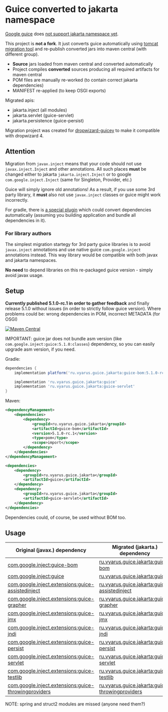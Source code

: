 # Guice converted to jakarta namespace

[Google guice](https://github.com/google/guice) does [not support jakarta namespace yet](https://github.com/google/guice/issues/1383).

This project is **not a fork**. It just converts guice automatically using [tomcat migration tool](https://github.com/apache/tomcat-jakartaee-migration)
and re-publish converted jars into maven central (with different group).

* **Source** jars loaded from maven central and converted automatically 
* Project compiles **converted** sources producing all required artifacts for maven central
* POM files are manually re-worked (to contain correct jakarta dependencies)
* MANIFEST re-applied (to keep OSGI exports)

Migrated apis:

* jakarta.inject (all modules)
* jakarta.servlet (guice-servlet)
* jakarta.persistence (guice-persist)

Migration project was created for [dropwizard-guicey](https://github.com/xvik/dropwizard-guicey) to make it compatible
with dropwizard 4.

## Attention

Migration from `javax.inject` means that your code should not use `javax.inject.Inject` and other annotations.
All such places **must** be changed either to jakarta `jakarta.inject.Inject` or to 
google `com.google.inject.Inject` (same for Singleton, Provider, etc.)

Guice will simply ignore old annotations! As a result, if you use some 3rd party library,
it **must** also not use `javax.inject` classes or guice might work incorrectly.

For gradle, there is [a special plugin](https://github.com/nebula-plugins/gradle-jakartaee-migration-plugin) 
which could convert dependencies automatically (assuming you building application and bundle all dependencies in it).

### For library authors

The simplest migration startegy for 3rd party guice libraries is to avoid `javax.inject` annotations and use 
native guice `com.google.inject` annotations instead. This way library would be compatible with both javax and jakarta 
namespaces.

**No need** to depend libraries on this re-packaged guice version - simply avoid javax usage.

## Setup

**Currently published 5.1.0-rc.1 in order to gather feedback** and finally release 5.1.0 without issues (in order to strictly follow guice version).
Where problems could be: wrong dependencies in POM, incorrect METADATA (for OSGI)

[![Maven Central](https://img.shields.io/maven-central/v/ru.vyarus.guice.jakarta/guice.svg?style=flat)](https://maven-badges.herokuapp.com/maven-central/ru.vyarus.guice.jakarta/guice)
                                                        
IMPORTANT: guice jar does not bundle asm version (like `com.google.inject:guice:5.1.0:classes`)
dependency, so you can easily upgrade asm version, if you need.

Gradle:

```groovy
dependencies {
    implementation platform('ru.vyarus.guice.jakarta:guice-bom:5.1.0-rc.1')

    implementation 'ru.vyarus.guice.jakarta:guice'
    implementation 'ru.vyarus.guice.jakarta:guice-servlet'
}
```

Maven:

```xml      
<dependencyManagement>  
    <dependencies>
        <dependency>
            <groupId>ru.vyarus.guice.jakarta</groupId>
            <artifactId>guice-bom</artifactId>
            <version>5.1.0-rc.1</version>
            <type>pom</type>
            <scope>import</scope>
        </dependency>          
    </dependencies>
</dependencyManagement>

<dependencies>
    <dependency>
        <groupId>ru.vyarus.guice.jakarta</groupId>
        <artifactId>guice</artifactId>
    </dependency>
    <dependency>
        <groupId>ru.vyarus.guice.jakarta</groupId>
        <artifactId>guice-servlet</artifactId>
    </dependency>
</dependencies>
```

Dependencies could, of course, be used without BOM too.

## Usage

Original (javax.) dependency           |  Migrated (jakarta.) dependency
--------------|-------------------------
[com.google.inject:guice-bom](https://mvnrepository.com/artifact/com.google.inject/guice-bom/5.1.0) | [ru.vyarus.guice.jakarta:guice-bom](https://mvnrepository.com/artifact/ru.vyarus.guice.jakarta/guice-bom/5.1.0-rc.1)
[com.google.inject:guice](https://mvnrepository.com/artifact/com.google.inject/guice/5.1.0) | [ru.vyarus.guice.jakarta:guice](https://mvnrepository.com/artifact/ru.vyarus.guice.jakarta/guice/5.1.0-rc.1)
[com.google.inject.extensions:guice-assistedinject](https://mvnrepository.com/artifact/com.google.inject.extensions/guice-assistedinject/5.1.0) | [ru.vyarus.guice.jakarta:guice-assistedinject](https://mvnrepository.com/artifact/ru.vyarus.guice.jakarta/guice-assistedinject/5.1.0-rc.1)
[com.google.inject.extensions:guice-grapher](https://mvnrepository.com/artifact/com.google.inject.extensions/guice-grapher/5.1.0) | [ru.vyarus.guice.jakarta:guice-grapher](https://mvnrepository.com/artifact/ru.vyarus.guice.jakarta/guice-grapher/5.1.0-rc.1)
[com.google.inject.extensions:guice-jmx](https://mvnrepository.com/artifact/com.google.inject.extensions/guice-jmx/5.1.0) | [ru.vyarus.guice.jakarta:guice-jmx](https://mvnrepository.com/artifact/ru.vyarus.guice.jakarta/guice-jmx/5.1.0-rc.1)
[com.google.inject.extensions:guice-jndi](https://mvnrepository.com/artifact/com.google.inject.extensions/guice-jndi/5.1.0) | [ru.vyarus.guice.jakarta:guice-jndi](https://mvnrepository.com/artifact/ru.vyarus.guice.jakarta/guice-jndi/5.1.0-rc.1)
[com.google.inject.extensions:guice-persist](https://mvnrepository.com/artifact/com.google.inject.extensions/guice-persist/5.1.0) | [ru.vyarus.guice.jakarta:guice-persist](https://mvnrepository.com/artifact/ru.vyarus.guice.jakarta/guice-persist/5.1.0-rc.1)
[com.google.inject.extensions:guice-servlet](https://mvnrepository.com/artifact/com.google.inject.extensions/guice-servlet/5.1.0) | [ru.vyarus.guice.jakarta:guice-servlet](https://mvnrepository.com/artifact/ru.vyarus.guice.jakarta/guice-servlet/5.1.0-rc.1)
[com.google.inject.extensions:guice-testlib](https://mvnrepository.com/artifact/com.google.inject.extensions/guice-testlib/5.1.0) | [ru.vyarus.guice.jakarta:guice-testlib](https://mvnrepository.com/artifact/ru.vyarus.guice.jakarta/guice-testlib/5.1.0-rc.1)
[com.google.inject.extensions:guice-throwingproviders](https://mvnrepository.com/artifact/com.google.inject.extensions/guice-throwingproviders/5.1.0) | [ru.vyarus.guice.jakarta:guice-throwingproviders](https://mvnrepository.com/artifact/ru.vyarus.guice.jakarta/guice-throwingproviders/5.1.0-rc.1)

NOTE: spring and struct2 modules are missed (anyone need them?)
